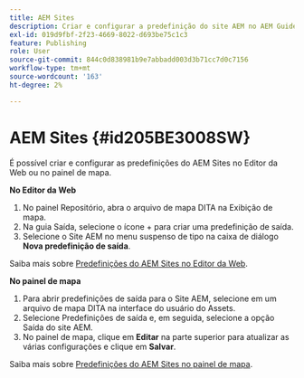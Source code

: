 ```yaml
---
title: AEM Sites
description: Criar e configurar a predefinição do site AEM no AEM Guides. Use o suporte do site AEM para gerar saída baseada em artigo, tópicos de vinculação de saída, conref de publicação e pesquisar uma string no conteúdo.
exl-id: 019d9fbf-2f23-4669-8022-d693be75c1c3
feature: Publishing
role: User
source-git-commit: 844c0d838981b9e7abbadd003d3b71cc7d0c7156
workflow-type: tm+mt
source-wordcount: '163'
ht-degree: 2%

---
```


# AEM Sites {#id205BE3008SW}



É possível criar e configurar as predefinições do AEM Sites no Editor da Web ou no painel de mapa.

**No Editor da Web**

1. No painel Repositório, abra o arquivo de mapa DITA na Exibição de mapa.
1. Na guia Saída, selecione o ícone + para criar uma predefinição de saída.
1. Selecione o Site AEM no menu suspenso de tipo na caixa de diálogo **Nova predefinição de saída**.

Saiba mais sobre [Predefinições do AEM Sites no Editor da Web](generate-output-aem-site-web-editor.md).


**No painel de mapa**


1. Para abrir predefinições de saída para o Site AEM, selecione em um arquivo de mapa DITA na interface do usuário do Assets.
1. Selecione Predefinições de saída e, em seguida, selecione a opção Saída do site AEM.
1. No painel de mapa, clique em **Editar** na parte superior para atualizar as várias configurações e clique em **Salvar**.

Saiba mais sobre [Predefinições do AEM Sites no painel de mapa](generate-output-aem-site-map-dashboard.md).

